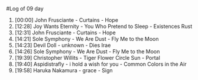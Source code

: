 #Log of 09 day

1. [00:00] John Frusciante - Curtains - Hope
1. [12:28] Joy Wants Eternity - You Who Pretend to Sleep - Existences Rust
1. [12:31] John Frusciante - Curtains - Hope
1. [14:21] Sole Symphony - We Are Dust - Fly Me to the Moon
1. [14:23] Devil Doll - unknown - Dies Irae
1. [14:26] Sole Symphony - We Are Dust - Fly Me to the Moon
1. [19:39] Christopher Willits - Tiger Flower Circle Sun - Portal
1. [19:40] Aspidistrafly - i hold a wish for you - Common Colors in the Air
1. [19:58] Haruka Nakamura - grace - Sign
